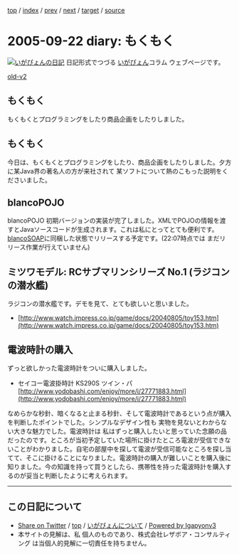 [top](../index.html) 
 / [index](index.html) 
 / [prev](ig050920.html) 
 / [next](ig050926.html) 
 / [target](https://www.igapyon.jp/igapyon/diary/2005/ig050922.html) 
 / [source](https://github.com/igapyon/diary/blob/master/2005/ig050922.src.md) 

2005-09-22 diary: もくもく
=====================================================================================================
[![いがぴょんの日記](https://www.igapyon.jp/igapyon/diary/images/iga200306s.jpg "いがぴょん")](https://www.igapyon.jp/igapyon/diary/memo/memoigapyon.html) 日記形式でつづる [いがぴょん](https://www.igapyon.jp/igapyon/diary/memo/memoigapyon.html)コラム ウェブページです。

[old-v2](ig050922-orig.html)

## もくもく

もくもくとプログラミングをしたり商品企画をしたりしました。


## もくもく

今日は、もくもくとプログラミングをしたり、商品企画をしたりしました。夕方に某Java界の著名人の方が来社されて 某ソフトについて熱のこもった説明をくださいました。

## blancoPOJO

blancoPOJO 初期バージョンの実装が完了しました。XMLでPOJOの情報を渡すとJavaソースコードが生成されます。これは私にとってとても便利です。[blancoSOAP](http://www.igapyon.jp/blanco/blancosoap.html)に同梱した状態でリリースする予定です。(22:07時点では まだリリース作業が行えていません)

## ミツワモデル: RCサブマリンシリーズ No.1 (ラジコンの潜水艦)

ラジコンの潜水艦です。デモを見て、とても欲しいと思いました。

* [http://www.watch.impress.co.jp/game/docs/20040805/toy153.htm](http://www.watch.impress.co.jp/game/docs/20040805/toy153.htm)

## 電波時計の購入

ずっと欲しかった電波時計をついに購入しました。

* セイコー電波掛時計 KS290S ツイン・パ
  [http://www.yodobashi.com/enjoy/more/i/27771883.html](http://www.yodobashi.com/enjoy/more/i/27771883.html)

なめらかな秒針、暗くなると止まる秒針、そして電波時計であるという点が購入を判断したポイントでした。シンプルなデザイン性も 実物を見ないとわからない大きな魅力でした。電波時計は 私はずっと購入したいと思っていた念願の品だったのです。ところが当初予定していた場所に掛けたところ電波が受信できないことがわかりました。自宅の部屋中を探して電波が受信可能なところを探し当てて、そこに掛けることになりました。電波時計の購入が難しいことを購入後に知りました。今の知識を持って買うとしたら、携帯性を持った電波時計を購入するのが妥当と判断したように考えられます。


----------------------------------------------------------------------------------------------------

## この日記について

* [Share on Twitter](https://twitter.com/intent/tweet?hashtags=igapyon%2Cdiary%2C%E3%81%84%E3%81%8C%E3%81%B4%E3%82%87%E3%82%93&text=%E3%82%82%E3%81%8F%E3%82%82%E3%81%8F&url=https%3A%2F%2Fwww.igapyon.jp%2Figapyon%2Fdiary%2F2005%2Fig050922.html) / [top](../index.html) / [いがぴょんについて](https://www.igapyon.jp/igapyon/diary/memo/memoigapyon.html) / [Powered by Igapyonv3](https://github.com/igapyon/igapyonv3)
* 本サイトの見解は、私 個人のものであり、株式会社レザボア・コンサルティング は当個人的見解に一切責任を持ちません。 
